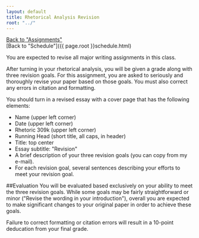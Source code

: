 ```yaml
---
layout: default
title: Rhetorical Analysis Revision
root: "../"
---
```

[Back to "Assignments"](index.html)  
[Back to "Schedule"]({{ page.root }}schedule.html)  

You are expected to revise all major writing assignments in this class.

After turning in your rhetorical analysis, you will be given a grade along with three revision goals. For this assignment, you are asked to seriously and thoroughly revise your paper based on those goals. You must also correct any errors in citation and formatting.

You should turn in a revised essay with a cover page that has the following elements:
* Name (upper left corner)
* Date (upper left corner)
* Rhetoric 309k (upper left corner)
* Running Head (short title, all caps, in header)
* Title: top center
* Essay subtitle: "Revision"
* A brief description of your three revision goals (you can copy from my e-mail).
* For each revision goal, several sentences describing your efforts to meet your revision goal.  

##Evaluation
You will be evaluated based exclusively on your ability to meet the three revision goals. While some goals may be fairly straightforward or minor ("Revise the wording in your introduction"), overall you are expected to make significant changes to your original paper in order to achieve these goals.

Failure to correct formatting or citation errors will result in a 10-point deducation from your final grade.